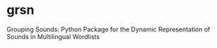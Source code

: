 # grsn
Grouping Sounds: Python Package for the Dynamic Representation of Sounds in Multilingual Wordlists
